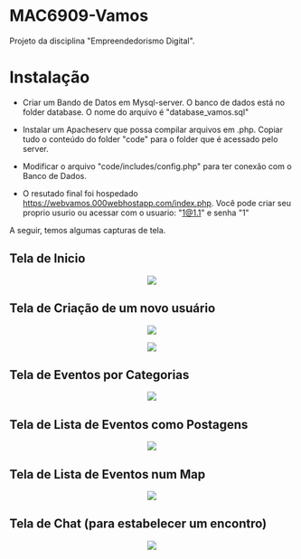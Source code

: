 # MAC6909-Vamos

Projeto da disciplina "Empreendedorismo Digital".

# Instalação

  - Criar um Bando de Datos em Mysql-server. O banco de dados está no folder database. O nome do arquivo é "database_vamos.sql"
  - Instalar um Apacheserv que possa compilar arquivos em .php. Copiar tudo o conteúdo do folder "code" para o folder que é acessado pelo server. 
  
  - Modificar o arquivo "code/includes/config.php" para ter conexão com o Banco de Dados. 
  
  - O resutado final foi hospedado https://webvamos.000webhostapp.com/index.php. Você pode criar seu proprio usurio ou acessar com o usuario: "1@1.1" e senha "1"
  
  A seguir, temos algumas capturas de tela. 
  


## Tela de Inicio

<p align="center">
  <img src="img/vamos-usuarionuevo.png">       
</p>

## Tela de Criação de um novo usuário

<p align="center">
  <img src="img/vamos.usuarionuevo.png">       
</p>

<p align="center">
  <img src="img/vamos-hobbies.png">       
</p>

## Tela de Eventos por Categorias


<p align="center">
  <img src="img/vamos-categorias.png">       
</p>

## Tela de Lista de Eventos como Postagens

<p align="center">
  <img src="img/vamos-eventos.png">       
</p>


## Tela de Lista de Eventos num Map

<p align="center">
  <img src="img/vamos-maps.png">       
</p>


## Tela de Chat (para estabelecer um encontro)

<p align="center">
  <img src="img/vamos-chat.png">       
</p>

